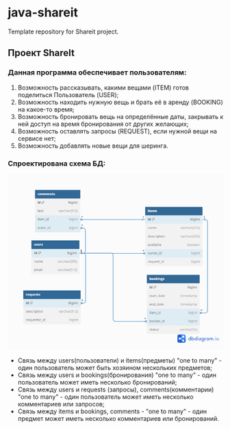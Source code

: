 # java-shareit
Template repository for Shareit project.

## Проект ShareIt

### Данная программа обеспечивает пользователям:

1. Возможность рассказывать, какими вещами (ITEM) готов поделиться Пользователь (USER);
2. Возможность находить нужную вещь и брать её в аренду (BOOKING) на какое-то время;
3. Возможность бронировать вещь на определённые даты, закрывать к ней доступ на время бронирования от других желающих; 
4. Возможность оставлять запросы (REQUEST), если нужной вещи на сервисе нет; 
5. Возможность добавлять новые вещи для шеринга. 

### Спроектирована схема БД:
   ![ER-диаграмма](/images/ShareIt.png)
* Связь между users(пользователи) и items(предметы) "one to many" - один пользователь может быть хозяином нескольких предметов;
* Связь между users и bookings(бронирования) "one to many" - один пользователь может иметь несколько бронирований;
* Связь между users и requests (запросы), comments(комментарии) "one to many" - один пользователь может иметь несколько комментариев или запросов;
* Связь между items и bookings, comments - "one to many" - один предмет может иметь несколько комментариев или бронирований.
